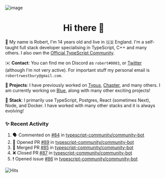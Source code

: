 ![image](https://i.imgur.com/xBqYfL7.jpg)

<h1 align="center">Hi there 👋</h1>

🚀 My name is Robert, I'm 14 years old and live in 🇬🇧 England. I'm a self-taught full stack developer specialising in TypeScript, C++ and many others. I also own the [Official TypeScript Community](https://discord.gg/typescript).

✉️ **Contact**: You can find me on Discord as `robert#0003`, or [Twitter](https://twitter.com/robertwestburyz) (although I'm not very active). For important stuff my personal email is `robertrwestbury@gmail.com`.

🚧 **Projects**: I have previously worked on [Typus](https://github.com/typusio), [Chapter](https://github.com/freecodecamp/chapter), and many others. I am currently working on [Blue](https://github.com/tryblue), along with many other exciting projects!

🥞 **Stack**: I primarily use TypeScript, Postgres, React (sometimes Next), Node, and Docker. I have worked with many other stacks and it is always evolving!

### ✨ Recent Activity

<!--START_SECTION:activity-->
1. 🗣 Commented on [#84](https://github.com/typescript-community/community-bot/issues/84) in [typescript-community/community-bot](https://github.com/typescript-community/community-bot)
2. 💪 Opened PR [#89](https://github.com/typescript-community/community-bot/pull/89) in [typescript-community/community-bot](https://github.com/typescript-community/community-bot)
3. 🎉 Merged PR [#85](https://github.com/typescript-community/community-bot/pull/85) in [typescript-community/community-bot](https://github.com/typescript-community/community-bot)
4. ❌ Closed PR [#87](https://github.com/typescript-community/community-bot/pull/87) in [typescript-community/community-bot](https://github.com/typescript-community/community-bot)
5. ❗️ Opened issue [#86](https://github.com/typescript-community/community-bot/issues/86) in [typescript-community/community-bot](https://github.com/typescript-community/community-bot)
<!--END_SECTION:activity-->

![Hits](https://hitcounter.pythonanywhere.com/count/tag.svg?url=https%3A%2F%2Fgithub.com%2Frobertwestbury)
